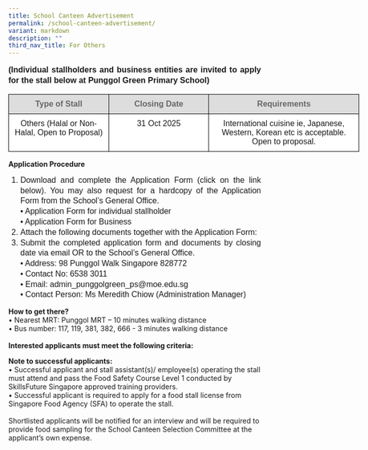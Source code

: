 ```yaml
---
title: School Canteen Advertisement
permalink: /school-canteen-advertisement/
variant: markdown
description: ""
third_nav_title: For Others
---
```

<p style="line-height:1.3; font-size:16px; font-family:Arial; text-align:justify;"><b>(Individual stallholders and business entities are invited to apply for the stall below at Punggol Green Primary School)</b></p>
<table style="border-collapse:collapse;border-spacing:0;table-layout: fixed; width: 700px" class="tg">
   <colgroup><col style="width: 200px"><col style="width: 200px"><col style="width: 300px"></colgroup>
      <thead>
         <tr>
            <th style="background-color:#DDD;border-color:black;border-style:solid;border-width:1px;color:#666;font-family:Arial;font-size:16px;font-weight:bold;overflow:hidden;padding:10px 5px;text-align:center;vertical-align:top;word-break:normal;font-weight:700;color:#666;">Type of Stall</th>
            <th style="background-color:#DDD;border-color:black;border-style:solid;border-width:1px;color:#666;font-family:Arial;font-size:16px;font-weight:bold;overflow:hidden;padding:10px 5px;text-align:center;vertical-align:top;word-break:normal;font-weight:700;color:#666;">Closing Date</th>
					 <th style="background-color:#DDD;border-color:black;border-style:solid;border-width:1px;color:#666;font-family:Arial;font-size:16px;font-weight:bold;overflow:hidden;padding:10px 5px;text-align:center;vertical-align:top;word-break:normal;font-weight:700;color:#666;">Requirements</th>
         </tr>
      </thead>
	<tbody>
         <tr>
            <td style="background-color:#FFF;border-color:black;border-style:solid;border-width:1px;font-family:Arial;font-size:16px;overflow:hidden;padding:10px 5px;text-align:center;vertical-align:top;word-break:normal">Others (Halal or Non-Halal, Open to Proposal) </td>
            <td style="background-color:#FFF;border-color:black;border-style:solid;border-width:1px;font-family:Arial;font-size:16px;overflow:hidden;padding:10px 5px;text-align:center;vertical-align:top;word-break:normal">31 Oct 2025</td>
					 <td style="background-color:#FFF;border-color:black;border-style:solid;border-width:1px;font-family:Arial;font-size:16px;overflow:hidden;padding:10px 5px;text-align:center;vertical-align:top;word-break:normal">International cuisine ie, Japanese, Western, Korean etc is acceptable. Open to proposal. </td>
         </tr>
		</tbody></table>
		<b>Application Procedure</b><br>
<ol>
<li style="line-height:1.3; font-size:16px; font-family:Arial; text-align:justify;">Download and complete the Application Form (click on the link below). You may also request for a hardcopy of the Application Form from the School’s General Office.
	<br>•	Application Form for individual stallholder
	<br>•	Application Form for Business </li>
<li style="line-height:1.3; font-size:16px; font-family:Arial; text-align:justify;">Attach the following documents together with the Application Form: 
<br>    
	</li>
	<li style="line-height:1.3; font-size:16px; font-family:Arial; text-align:justify;">Submit the completed application form and documents by closing date via email OR to the School’s General Office.
	<br>•	Address: 98 Punggol Walk Singapore 828772
	<br>•	Contact No: 6538 3011
		<br>•	Email: admin_punggolgreen_ps@moe.edu.sg
		<br>•	Contact Person: Ms Meredith Chiow (Administration Manager)
	</li>
	</ol>
	<b>How to get there?</b>
	<br>•	Nearest MRT: Punggol MRT – 10 minutes walking distance
	<br>•	Bus number: 117, 119, 381, 382, 666 - 3 minutes walking distance
	<br><br>
	<b>Interested applicants must meet the following criteria:</b>
	
	
<b>Note to successful applicants:</b>
<br>•	Successful applicant and stall assistant(s)/ employee(s) operating the stall must attend and pass the Food Safety Course Level 1 conducted by SkillsFuture Singapore approved training providers. 
<br>•	Successful applicant is required to apply for a food stall license from Singapore Food Agency (SFA) to operate the stall. 
<br><br>Shortlisted applicants will be notified for an interview and will be required to provide food sampling for the School Canteen Selection Committee at the applicant’s own expense.